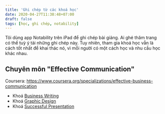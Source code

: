 ```yaml
---
title: 'Ghi chép từ các khoá học'
date: 2020-04-27T11:38:48+07:00
draft: false
tags: [học, ghi chép, notability]
---
```


Tôi dùng app Notability trên iPad để ghi chép bài giảng. Ai ghé thăm trang có thể tuỳ ý tải những ghi chép này. Tuy nhiên, tham gia khoá học vẫn là cách tốt nhất để khai thác nó, vì mỗi người có một cách học và nhu cầu học khác nhau.

## Chuyên môn "Effective Communication"

Coursera: https://www.coursera.org/specializations/effective-business-communication

- Khoá [Business Writing](/pdf/coursera-business-writing-notes.pdf)
- Khoá [Graphic Design](/pdf/coursera-graphic-design-notes.pdf)
- Khoá [Successful Presentation](/pdf/coursera-successful-presentation-notes.pdf)
